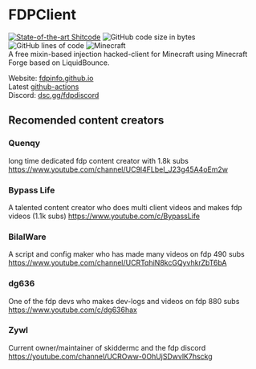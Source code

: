 # FDPClient 
[![State-of-the-art Shitcode](https://img.shields.io/static/v1?label=State-of-the-art&message=Shitcode&color=7B5804)](https://github.com/trekhleb/state-of-the-art-shitcode)
![GitHub code size in bytes](https://img.shields.io/github/languages/code-size/SkidderMC/FDPClient)
![GitHub lines of code](https://tokei.rs/b1/github/SkidderMC/FDPClient)
![Minecraft](https://img.shields.io/badge/game-Minecraft-brightgreen)  
A free mixin-based injection hacked-client for Minecraft using Minecraft Forge based on LiquidBounce.

Website: [fdpinfo.github.io](https://fdpinfo.github.io)  
Latest [github-actions](https://github.com/SkidderMC/FDPClient/actions/workflows/build.yml?query=event%3Apush)  
Discord: [dsc.gg/fdpdiscord](https://dsc.gg/fdpdiscord)

## Recomended content creators

### Quenqy 
long time dedicated fdp content creator with 1.8k subs
https://www.youtube.com/channel/UC9l4FLbeI_J23g45A4oEm2w

### Bypass Life
A talented content creator who does multi client videos and makes fdp videos (1.1k subs)
https://www.youtube.com/c/BypassLife


### BilalWare
A script and config maker who has made many videos on fdp 490 subs
https://www.youtube.com/channel/UCRTqhiN8kcGQyvhkrZbT6bA

### dg636
One of the fdp devs who makes dev-logs and videos on fdp 880 subs
https://www.youtube.com/c/dg636hax

### Zywl
Current owner/maintainer of skiddermc and the fdp discord
https://youtube.com/channel/UCROww-0OhUjSDwvlK7hsckg

